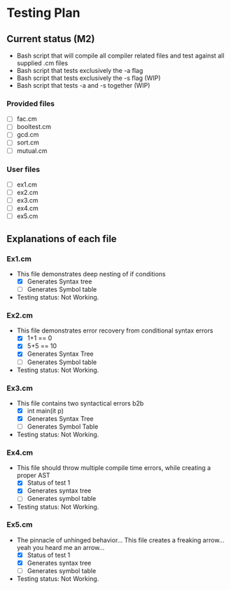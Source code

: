# Testing Plan

## Current status (M2)

- Bash script that will compile all compiler related files and test against all supplied .cm files
- Bash script that tests exclusively the -a flag
- Bash script that tests exclusively the -s flag (WIP)
- Bash script that tests -a and -s together (WIP)

### Provided files

- [ ] fac.cm
- [ ] booltest.cm
- [ ] gcd.cm
- [ ] sort.cm
- [ ] mutual.cm

### User files

- [ ] ex1.cm
- [ ] ex2.cm
- [ ] ex3.cm
- [ ] ex4.cm
- [ ] ex5.cm

## Explanations of each file

### Ex1.cm

- This file demonstrates deep nesting of if conditions
  - [x] Generates Syntax tree
  - [ ] Generates Symbol table
- Testing status: Not Working.

### Ex2.cm

- This file demonstrates error recovery from conditional syntax errors
  - [x] 1+1 == 0
  - [x] 5+5 == 10
  - [x] Generates Syntax Tree
  - [ ] Generates Symbol table
- Testing status: Not Working.

### Ex3.cm

- This file contains two syntactical errors b2b
  - [x] int main(it p)
  - [x] Generates Syntax Tree
  - [ ] Generates Symbol Table
- Testing status: Not Working.

### Ex4.cm

- This file should throw multiple compile time errors, while creating a proper AST
  - [x] Status of test 1
  - [x] Generates syntax tree
  - [ ] Generates symbol table
- Testing status: Not Working.

### Ex5.cm

- The pinnacle of unhinged behavior... This file creates a freaking arrow... yeah you heard me an arrow...
  - [x] Status of test 1
  - [x] Generates syntax tree
  - [ ] Generates symbol table
- Testing status: Not Working.
